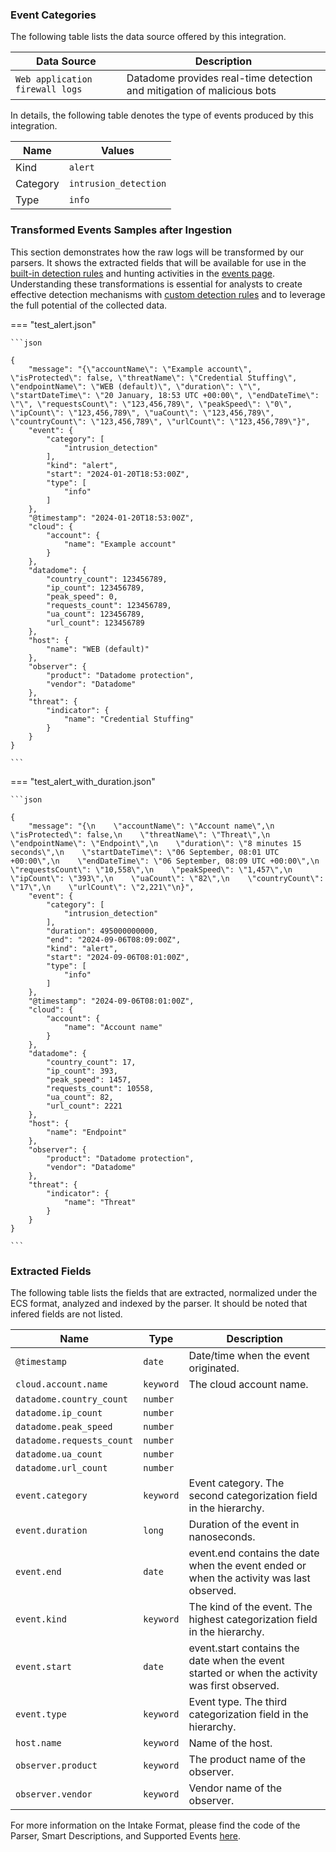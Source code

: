 
### Event Categories


The following table lists the data source offered by this integration.

| Data Source | Description                          |
| ----------- | ------------------------------------ |
| `Web application firewall logs` | Datadome provides real-time detection and mitigation of malicious bots |





In details, the following table denotes the type of events produced by this integration.

| Name | Values |
| ---- | ------ |
| Kind | `alert` |
| Category | `intrusion_detection` |
| Type | `info` |




### Transformed Events Samples after Ingestion

This section demonstrates how the raw logs will be transformed by our parsers. It shows the extracted fields that will be available for use in the [built-in detection rules](/xdr/features/detect/rules_catalog.md) and hunting activities in the [events page](/xdr/features/investigate/events.md). Understanding these transformations is essential for analysts to create effective detection mechanisms with [custom detection rules](/xdr/features/detect/sigma.md) and to leverage the full potential of the collected data.

=== "test_alert.json"

    ```json
	
    {
        "message": "{\"accountName\": \"Example account\", \"isProtected\": false, \"threatName\": \"Credential Stuffing\", \"endpointName\": \"WEB (default)\", \"duration\": \"\", \"startDateTime\": \"20 January, 18:53 UTC +00:00\", \"endDateTime\": \"\", \"requestsCount\": \"123,456,789\", \"peakSpeed\": \"0\", \"ipCount\": \"123,456,789\", \"uaCount\": \"123,456,789\", \"countryCount\": \"123,456,789\", \"urlCount\": \"123,456,789\"}",
        "event": {
            "category": [
                "intrusion_detection"
            ],
            "kind": "alert",
            "start": "2024-01-20T18:53:00Z",
            "type": [
                "info"
            ]
        },
        "@timestamp": "2024-01-20T18:53:00Z",
        "cloud": {
            "account": {
                "name": "Example account"
            }
        },
        "datadome": {
            "country_count": 123456789,
            "ip_count": 123456789,
            "peak_speed": 0,
            "requests_count": 123456789,
            "ua_count": 123456789,
            "url_count": 123456789
        },
        "host": {
            "name": "WEB (default)"
        },
        "observer": {
            "product": "Datadome protection",
            "vendor": "Datadome"
        },
        "threat": {
            "indicator": {
                "name": "Credential Stuffing"
            }
        }
    }
    	
	```


=== "test_alert_with_duration.json"

    ```json
	
    {
        "message": "{\n    \"accountName\": \"Account name\",\n    \"isProtected\": false,\n    \"threatName\": \"Threat\",\n    \"endpointName\": \"Endpoint\",\n    \"duration\": \"8 minutes 15 seconds\",\n    \"startDateTime\": \"06 September, 08:01 UTC +00:00\",\n    \"endDateTime\": \"06 September, 08:09 UTC +00:00\",\n    \"requestsCount\": \"10,558\",\n    \"peakSpeed\": \"1,457\",\n    \"ipCount\": \"393\",\n    \"uaCount\": \"82\",\n    \"countryCount\": \"17\",\n    \"urlCount\": \"2,221\"\n}",
        "event": {
            "category": [
                "intrusion_detection"
            ],
            "duration": 495000000000,
            "end": "2024-09-06T08:09:00Z",
            "kind": "alert",
            "start": "2024-09-06T08:01:00Z",
            "type": [
                "info"
            ]
        },
        "@timestamp": "2024-09-06T08:01:00Z",
        "cloud": {
            "account": {
                "name": "Account name"
            }
        },
        "datadome": {
            "country_count": 17,
            "ip_count": 393,
            "peak_speed": 1457,
            "requests_count": 10558,
            "ua_count": 82,
            "url_count": 2221
        },
        "host": {
            "name": "Endpoint"
        },
        "observer": {
            "product": "Datadome protection",
            "vendor": "Datadome"
        },
        "threat": {
            "indicator": {
                "name": "Threat"
            }
        }
    }
    	
	```





### Extracted Fields

The following table lists the fields that are extracted, normalized under the ECS format, analyzed and indexed by the parser. It should be noted that infered fields are not listed.

| Name | Type | Description                |
| ---- | ---- | ---------------------------|
|`@timestamp` | `date` | Date/time when the event originated. |
|`cloud.account.name` | `keyword` | The cloud account name. |
|`datadome.country_count` | `number` |  |
|`datadome.ip_count` | `number` |  |
|`datadome.peak_speed` | `number` |  |
|`datadome.requests_count` | `number` |  |
|`datadome.ua_count` | `number` |  |
|`datadome.url_count` | `number` |  |
|`event.category` | `keyword` | Event category. The second categorization field in the hierarchy. |
|`event.duration` | `long` | Duration of the event in nanoseconds. |
|`event.end` | `date` | event.end contains the date when the event ended or when the activity was last observed. |
|`event.kind` | `keyword` | The kind of the event. The highest categorization field in the hierarchy. |
|`event.start` | `date` | event.start contains the date when the event started or when the activity was first observed. |
|`event.type` | `keyword` | Event type. The third categorization field in the hierarchy. |
|`host.name` | `keyword` | Name of the host. |
|`observer.product` | `keyword` | The product name of the observer. |
|`observer.vendor` | `keyword` | Vendor name of the observer. |



For more information on the Intake Format, please find the code of the Parser, Smart Descriptions, and Supported Events [here](https://github.com/SEKOIA-IO/intake-formats/tree/main/Datadome/datadome-protection).